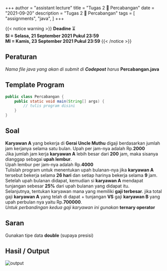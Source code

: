 +++
author = "assistant lecture"
title = "Tugas 2 📜 Percabangan"
date = "2021-09-20"
description = "Tugas 2 📜 Percabangan"
tags = [
    "assignments",
    "java",
]
+++

{{< notice warning >}}
**Deadine** ⏳ \
**SI = Selasa, 21 September 2021 Pukul 23:59** \
**MI = Kamis, 23 September 2021 Pukul 23:59**
{{< /notice >}}

## Peraturan
*Nama file java yang akan di submit di **Codepost** harus* **Percabangan.java**

## Template Program
```java
public class Percabangan {
    public static void main(String[] args) {
        // tulis program disini
    }
}
```

## Soal

**Karyawan A** yang bekerja di **Gerai Uncle Muthu** digaji berdasarkan jumlah jam kerjanya selama satu bulan. 
Upah per jam-nya adalah Rp.**2000**\
Jika jumlah jam kerja **karyawan A** lebih besar dari **200** jam, maka sisanya dianggap sebagai **upah lembur**.\
Upah lembur per jam-nya adalah Rp.**4000**\
Tulislah program untuk menentukan upah bulanan-nya jika **karyawan A** tersebut
bekerja selama **26 hari** dan setiap harinya bekerja selama **9** jam.\
Setelah upah bulanan didapat,
kemudian si **karyawan A** mendapat tunjangan sebesar **25%** dari upah bulanan yang didapat itu.\
Selanjutnya, tentukan karyawan mana yang memiliki **gaji terbesar**. jika total gaji **karyawan A** yang telah di dapat + tunjangan **VS** gaji **karyawan B** yang upah perbulan nya yaitu Rp.**700000**.\
*Untuk perbandingan kedua gaji karyawan ini gunakan* **ternary operator**

## Saran
Gunakan tipe data **double** (supaya presisi)

## Hasil / Output
![output](/assets/jawaban-tugas-2.png "Output" )
